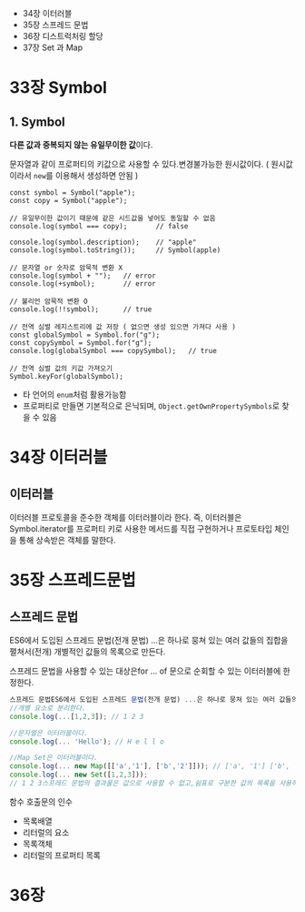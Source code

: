 - 34장 이터러블
- 35장 스프레드 문법
- 36장 디스트럭처링 할당
- 37장 Set 과 Map

# 33장 Symbol

## **1. Symbol**

**다른 값과 중복되지 않는 유일무이한 값**이다.

문자열과 같이 프로퍼티의 키값으로 사용할 수 있다.변경불가능한 원시값이다. ( 원시값이라서 `new`를 이용해서 생성하면 안됨 )

```
const symbol = Symbol("apple");
const copy = Symbol("apple");

// 유일무이한 값이기 때문에 같은 시드값을 넣어도 동일할 수 없음
console.log(symbol === copy);		// false

console.log(symbol.description);	// "apple"
console.log(symbol.toString());		// Symbol(apple)

// 문자열 or 숫자로 암묵적 변환 X
console.log(symbol + "");	// error
console.log(+symbol);		// error

// 불리언 암묵적 변환 O
console.log(!!symbol);		// true

// 전역 심벌 레지스트리에 값 저장 ( 없으면 생성 있으면 가져다 사용 )
const globalSymbol = Symbol.for("g");
const copySymbol = Symbol.for("g");
console.log(globalSymbol === copySymbol);	// true

// 전역 심벌 값의 키값 가져오기
Symbol.keyFor(globalSymbol);
```

- 타 언어의 `enum`처럼 활용가능함
- 프로퍼티로 만들면 기본적으로 은닉되며, `Object.getOwnPropertySymbols`로 찾을 수 있음

# 34장 이터러블

## 이터러블

이터러블 프로토콜을 준수한 객체를 이터러블이라 한다. 즉, 이터러블은Symbol.iterator를 프로퍼티 키로 사용한 메서드를 직접 구현하거나 프로토타입 체인을 통해 상속받은 객체를 말한다.

# 35장 스프레드문법

## 스프레드 문법

ES6에서 도입된 스프레드 문법(전개 문법) ...은 하나로 뭉쳐 있는 여러 값들의 집합을 펼쳐서(전개) 개별적인 값들의 목록으로 만든다.

스프레드 문법을 사용할 수 있는 대상은for ... of 문으로 순회할 수 있는 이터러블에 한정한다.

```jsx
스프레드 문법ES6에서 도입된 스프레드 문법(전개 문법) ...은 하나로 뭉쳐 있는 여러 값들의 집합을 펼쳐서(전개) 개별적인 값들의 목록으로 만든다.스프레드 문법을 사용할 수 있는 대상은for ... of 문으로 순회할 수 있는 이터러블에 한정한다.
//개별 요소로 분리한다.
console.log(...[1,2,3]); // 1 2 3

//문자열은 이터러블이다.
console.log(... 'Hello'); // H e l l o

//Map Set은 이터러블이다.
console.log(... new Map([['a','1'], ['b','2']])); // ['a', '1'] ['b', '2']
console.log(... new Set([1,2,3]));
// 1 2 3스프레드 문법의 결과물은 값으로 사용할 수 없고,쉼표로 구분한 값의 목록을 사용하는 문맥에서만 사용할 수 있다.

```

함수 호출문의 인수

- 목록배열
- 리터럴의 요소
- 목록객체
- 리터럴의 프로퍼티 목록

# 36장
